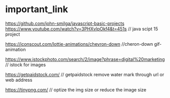 # important_link
https://github.com/john-smilga/javascript-basic-projects     
https://www.youtube.com/watch?v=3PHXvlpOkf4&t=451s
//  java scipt 15 project

https://iconscout.com/lottie-animations/chevron-down    //cheron-down gif- animation

https://www.istockphoto.com/search/2/image?phrase=digital%20marketing    // istock for images 

https://getpaidstock.com/      // getpaidstock  remove water mark through url or web address 

https://tinypng.com/        // optize the img size or reduce the image size
